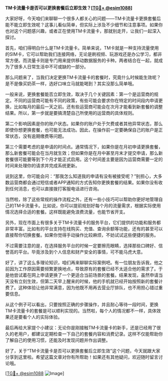 **TM卡流量卡是否可以更换套餐后立即生效？[[TG💪+ @esim1088](https://t.me/s/esim1088)]**

大家好呀，今天咱们来聊聊一个很多人都关心的问题——TM卡流量卡更换套餐后能不能立即生效呢？这事儿看似简单，但实际上涉及不少细节和注意事项。如果你也对这个问题感兴趣，或者正在使用TM卡流量卡，那就别走开，让我们一起深入探讨。

首先，咱们得明白什么是TM卡流量卡。简单来说，TM卡就是一种支持流量使用的SIM卡，它可以帮助我们连接网络，无论是刷视频、玩游戏还是办公学习，都非常方便。而流量卡则是专门用来提供移动数据服务的卡种。两者结合在一起，就成为了很多人日常生活中不可或缺的一部分。

那么问题来了，当我们决定更换TM卡流量卡的套餐时，究竟什么时候能生效呢？是不是像买奶茶一样，选好口味立马就能喝到？其实没那么简单哦。

一般来说，更换套餐能否立即生效，取决于几个关键因素：第一个是运营商的规定。不同的运营商可能有不同的政策，有些可能会要求你在特定的时间段内申请更换，比如每月的最后一天之前。还有些运营商可能会在次月才能看到新套餐的调整结果。所以，第一步就是要搞清楚自己所使用的运营商的具体规则。

第二个影响因素是你的账户状态。如果你的账户处于欠费或者其他异常状态，那么即使你想更换套餐，也可能无法成功。因此，在操作前一定要确保自己的账户是正常状态，没有逾期缴费等问题。

第三个需要考虑的是申请的时间点。通常情况下，如果你是在月初申请更换套餐，那么新套餐可能会在当月就生效；但如果你是在月中甚至月末才提交申请，那么新套餐很可能要等到下个月才能正式启用。这个时间差主要是因为运营商需要一定的时间来处理你的请求并完成系统更新。

说到这里，你可能会问：“那我怎么知道我的申请有没有被接受呢？”别担心，大多数运营商都会通过短信或者APP通知的方式告知你更换套餐的结果。如果你没有收到任何消息，也可以直接拨打客服电话进行咨询。

当然啦，除了这些常规的操作流程之外，还有一些小技巧可以帮助你更好地管理自己的TM卡流量卡。比如说，你可以提前规划好每个月的流量需求，根据实际使用情况选择合适的套餐。这样既能避免浪费流量，也能节省开支。

另外，现在市面上有很多关于TM卡流量卡的服务平台，它们提供的功能和服务都非常丰富。比如有的平台支持在线购买、充值、查询余额等功能，还有的甚至可以直接帮你切换套餐。如果你觉得手动操作比较麻烦，不妨试试这些便捷的服务。

不过需要注意的是，在选择服务平台的时候一定要擦亮眼睛，选择那些口碑好、信誉高的平台。毕竟涉及到个人信息和财产安全的事情，可不能马虎大意。

好了，讲了这么多理论知识，咱们再来聊聊实际案例吧。有一位朋友告诉我，他之前因为工作原因需要频繁更换地点，导致原有的套餐已经不太适合他的需求了。于是他尝试着在网上申请更换了一个更适合当前场景的套餐。结果发现，虽然申请当天没有立刻生效，但第二天早上醒来的时候，他的手机就已经开始按照新的套餐计费了。这种体验让他非常满意，因为他既不用再去营业厅排队，也不用担心错过重要信息。

从这个例子可以看出，只要按照正确的步骤操作，并且耐心等待一段时间，更换TM卡流量卡的套餐是可以顺利实现的。当然啦，每个人的情况都不一样，具体效果还是要看个人的实际体验。

最后再给大家提个小建议：无论你是刚接触TM卡流量卡的新手，还是已经用了很久的老用户，都建议定期检查一下自己的套餐内容和消费记录。这样不仅能帮助你了解自己的使用习惯，还能及时发现问题并作出调整。

好了，关于“TM卡流量卡是否可以更换套餐后立即生效”这个问题，今天就跟大家分享到这里啦。希望这篇文章对你有所帮助！如果还有其他疑问，欢迎随时留言讨论哦。

[[TG💪+ @esim1088](https://t.me/s/esim1088) ![Image](https://i.postimg.cc/4NQfJmqS/Snipaste-2025-05-13-00-14-12.png)]